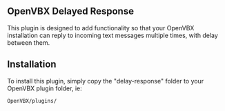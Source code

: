 ## OpenVBX Delayed Response

This plugin is designed to add functionality so that your OpenVBX installation can reply to incoming text messages multiple times, with delay between them.

## Installation

To install this plugin, simply copy the "delay-response" folder to your OpenVBX plugin folder, ie:

```
OpenVBX/plugins/
```